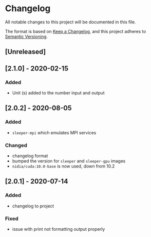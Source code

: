 # Changelog
All notable changes to this project will be documented in this file.

The format is based on [Keep a Changelog](https://keepachangelog.com/en/1.0.0/),
and this project adheres to [Semantic Versioning](https://semver.org/spec/v2.0.0.html).

## [Unreleased]


## [2.1.0] - 2020-02-15
### Added
- Unit (s) added to the number input and output


## [2.0.2] - 2020-08-05
### Added
- `sleeper-mpi` which emulates MPI services

### Changed
- changelog format
- bumped the version for `sleeper` and `sleeper-gpu` images
- `nidia/cuda:10.0-base` is now used, down from 10.2


## [2.0.1] - 2020-07-14
### Added
- changelog to project

### Fixed
- issue with print not formatting output properly

